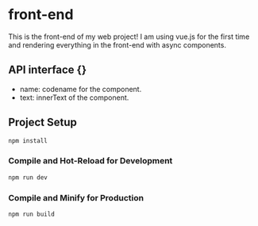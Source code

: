 # front-end
This is the front-end of my web project!
I am using vue.js for the first time and rendering everything in the front-end with async components.

## API interface {}
- name: codename for the component.
- text: innerText of the component.

## Project Setup
```sh
npm install
```

### Compile and Hot-Reload for Development
```sh
npm run dev
```

### Compile and Minify for Production
```sh
npm run build
```

